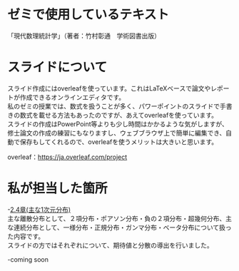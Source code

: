 # ゼミで使用しているテキスト
「現代数理統計学」（著者：竹村彰通　学術図書出版）

# スライドについて
スライド作成にはoverleafを使っています。これはLaTeXベースで論文やレポートが作成できるオンラインエディタです。<br>
私のゼミの授業では、数式を扱うことが多く、パワーポイントのスライドで手書きの数式を載せる方法もあったのですが、あえてoverleafを使っています。<br>
スライドの作成はPowerPoint等よりも少し時間はかかるような気がしますが、修士論文の作成の練習にもなりますし、ウェブブラウザ上で簡単に編集でき、自動で保存もしてくれるので、overleafを使うメリットは大きいと思います。

overleaf：https://ja.overleaf.com/project

# 私が担当した箇所
-[2.4章(主な1次元分布)](数理統計学_2_4章_最終版) <br>
主な離散分布として、２項分布・ポアソン分布・負の２項分布・超幾何分布、主な連続分布として、一様分布・正規分布・ガンマ分布・ベータ分布について扱った内容です。<br>
スライドの方ではそれぞれについて、期待値と分散の導出を行いました。

-coming soon
